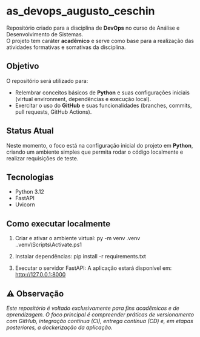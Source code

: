 # as_devops_augusto_ceschin

Repositório criado para a disciplina de **DevOps** no curso de Análise e Desenvolvimento de Sistemas.  
O projeto tem caráter **acadêmico** e serve como base para a realização das atividades formativas e somativas da disciplina.

## Objetivo

O repositório será utilizado para:

- Relembrar conceitos básicos de **Python** e suas configurações iniciais (virtual environment, dependências e execução local).
- Exercitar o uso do **GitHub** e suas funcionalidades (branches, commits, pull requests, GitHub Actions).

## Status Atual

Neste momento, o foco está na configuração inicial do projeto em **Python**, criando um ambiente simples que permita rodar o código localmente e realizar requisições de teste.

## Tecnologias

- Python 3.12
- FastAPI
- Uvicorn

## Como executar localmente

1. Criar e ativar o ambiente virtual:
   py -m venv .venv
   .\.venv\Scripts\Activate.ps1

2. Instalar dependências:
  pip install -r requirements.txt 

3. Executar o servidor FastAPI:
  A aplicação estará disponível em:
  http://127.0.0.1:8000

## ⚠️ Observação

*Este repositório é voltado exclusivamente para fins acadêmicos e de aprendizagem. O foco principal é compreender práticas de versionamento com GitHub, integração contínua (CI), entrega contínua (CD) e, em etapas posteriores, a dockerização da aplicação.*